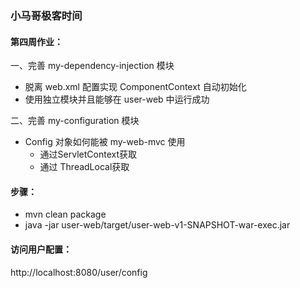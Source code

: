 ### 小马哥极客时间
#### 第四周作业：
一、完善 my-dependency-injection 模块
* 脱离 web.xml 配置实现 ComponentContext 自动初始化
* 使用独立模块并且能够在 user-web 中运行成功

二、完善 my-configuration 模块
* Config 对象如何能被 my-web-mvc 使用
    * 通过ServletContext获取
    * 通过 ThreadLocal获取
#### 步骤：
* mvn clean package
* java -jar user-web/target/user-web-v1-SNAPSHOT-war-exec.jar

#### 访问用户配置：
http://localhost:8080/user/config
